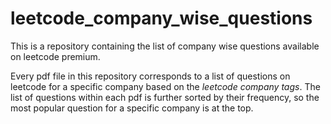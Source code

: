 #  leetcode_company_wise_questions
This is a repository containing the list of company wise questions available on leetcode premium.

Every pdf file in this repository corresponds to a list of questions on leetcode for a specific company based on the _leetcode company tags_. The list of questions within each pdf is further sorted by their frequency, so the most popular question for a specific company is at the top.
